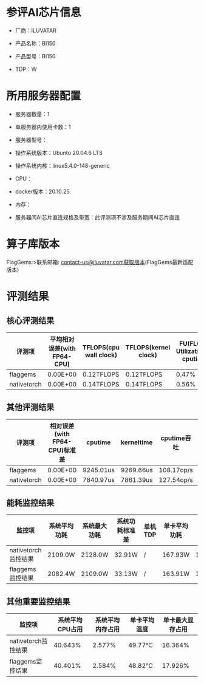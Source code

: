 # 参评AI芯片信息

* 厂商：ILUVATAR

* 产品名称：BI150
* 产品型号：BI150
* TDP：W

# 所用服务器配置

* 服务器数量：1


* 单服务器内使用卡数：1
* 服务器型号：
* 操作系统版本：Ubuntu 20.04.6 LTS
* 操作系统内核：linux5.4.0-148-generic
* CPU：
* docker版本：20.10.25
* 内存：
* 服务器间AI芯片直连规格及带宽：此评测项不涉及服务期间AI芯片直连

# 算子库版本
FlagGems:>联系邮箱: contact-us@iluvatar.com获取版本(FlagGems最新适配版本)

# 评测结果

## 核心评测结果

| 评测项  | 平均相对误差(with FP64-CPU) | TFLOPS(cpu wall clock) | TFLOPS(kernel clock) | FU(FLOPS Utilization)-cputime | FU-kerneltime |
| ---- | -------------- | -------------- | ------------ | ------ | ----- |
| flaggems | 0.00E+00    | 0.12TFLOPS       | 0.12TFLOPS        | 0.47% | 0.47% |
| nativetorch | 0.00E+00    | 0.14TFLOPS      | 0.14TFLOPS      | 0.56%      | 0.56%    |

## 其他评测结果

| 评测项  | 相对误差(with FP64-CPU)标准差 | cputime | kerneltime | cputime吞吐 | kerneltime吞吐 | 无预热时延 | 预热后时延 |
| ---- | -------------- | -------------- | ------------ | ------------ | -------------- | -------------- | ------------ |
| flaggems | 0.00E+00    | 9245.01us       | 9269.66us        | 108.17op/s | 107.88op/s | 240524.51us | 9739.06us |
| nativetorch | 0.00E+00    | 7840.97us       | 7861.39us        | 127.54op/s | 127.2op/s | 8121.84us | 8122.61us |

## 能耗监控结果

| 监控项  | 系统平均功耗  | 系统最大功耗  | 系统功耗标准差 | 单机TDP | 单卡平均功耗 | 单卡最大功耗 | 单卡功耗标准差 | 单卡TDP |
| ---- | ------- | ------- | ------- | ----- | ------------ | ------------ | ------------- | ----- |
| nativetorch监控结果 | 2109.0W | 2128.0W | 32.91W   | /     | 167.93W       | 168.0W      | 0.25W        | 350W  |
| flaggems监控结果 | 2082.4W | 2109.0W | 33.13W   | /     | 163.91W       | 164.0W      | 0.54W        | 350W  |

## 其他重要监控结果

| 监控项  | 系统平均CPU占用 | 系统平均内存占用 | 单卡平均温度 | 单卡最大显存占用 |
| ---- | --------- | -------- | ------------ | -------------- |
| nativetorch监控结果 | 40.643%    | 2.577%   | 49.77°C       | 16.364%        |
| flaggems监控结果 | 40.401%    | 2.584%   | 48.82°C       | 17.926%        |